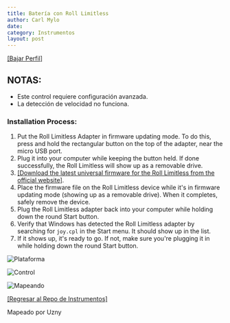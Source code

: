 ```yaml
---
title: Batería con Roll Limitless
author: Carl Mylo
date: 
category: Instrumentos
layout: post
---
```


[[Bajar Perfil]](https://github.com/hmxmilohax/rb3-pc/raw/main/instrument-repo/Roll%20Limitless%20Drums.7z)

## NOTAS:

* Este control requiere configuración avanzada.
* La detección de velocidad no funciona.

### Installation Process:
1. Put the Roll Limitless Adapter in firmware updating mode. To do this, press and hold the rectangular button on the top of the adapter, near the micro USB port.
2. Plug it into your computer while keeping the button held. If done successfully, the Roll Limitless will show up as a removable drive.
3. [[Download the latest universal firmware for the Roll Limitless from the official website]](https://rolllimitless.com/firmwares/).
4. Place the firmware file on the Roll Limitless device while it's in firmware updating mode (showing up as a removable drive). When it completes, safely remove the device.
5. Plug the Roll Limitless adapter back into your computer while holding down the round Start button.
6. Verify that Windows has detected the Roll Limitless adapter by searching for `joy.cpl` in the Start menu. It should show up in the list.
7. If it shows up, it's ready to go. If not, make sure you're plugging it in while holding down the round Start button.



![Plataforma](https://raw.githubusercontent.com/hmxmilohax/rb3-pc/main/assets/images/instruments/midi.png "Plataforma") 

![Control](https://raw.githubusercontent.com/hmxmilohax/rb3-pc/main/assets/images/instruments/rolllimitlesscontroller.png "Control") 

![Mapeando](https://raw.githubusercontent.com/hmxmilohax/rb3-pc/main/assets/images/instruments/rolllimitlessmapping.png "Mapeando") 

[[Regresar al Repo de Instrumentos]](https://hmxmilohax.github.io/rb3-pc/espanol/repodeinst/#lista-de-instrumentos)



Mapeado por Uzny